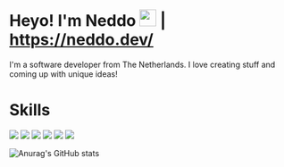 # Heyo! I'm Neddo <img src="https://raw.githubusercontent.com/MartinHeinz/MartinHeinz/master/wave.gif" width="30px"> | https://neddo.dev/

I'm a software developer from The Netherlands.
I love creating stuff and coming up with unique ideas!

#  Skills
![](https://img.shields.io/badge/Code-HTML-informational?style=flat&logo=HTML5&logoColor=white&color=00ff00) 
![](https://img.shields.io/badge/Code-JavaScript-informational?style=flat&logo=JavaScript&logoColor=white&color=00ff00)
![](https://img.shields.io/badge/Code-PHP-informational?style=flat&logo=PHP&logoColor=white&color=00ff00)
![](https://img.shields.io/badge/Code-NextJS-informational?style=flat&logo=Next.js&logoColor=white&color=00ff00)
![](https://img.shields.io/badge/Skill-Git-informational?style=flat&logo=Git&logoColor=white&color=00ff00)
![](https://img.shields.io/badge/Databases-MySQL-informational?style=flat&logo=MySQL&logoColor=white&color=00ff00)

![Anurag's GitHub stats](https://github-readme-stats.vercel.app/api?username=Neddoo&show_icons=true&theme=dark)

